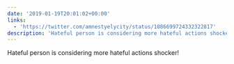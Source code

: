 ```yaml
---
date: '2019-01-19T20:01:02+00:00'
links:
  - 'https://twitter.com/amnestyelycity/status/1086699724332322817'
description: 'Hateful person is considering more hateful actions shocker! '
---
```

Hateful person is considering more hateful actions shocker! 

